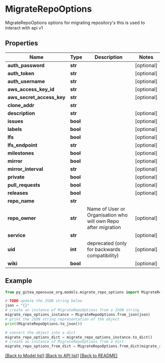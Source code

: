 # MigrateRepoOptions

MigrateRepoOptions options for migrating repository's this is used to interact with api v1

## Properties

Name | Type | Description | Notes
------------ | ------------- | ------------- | -------------
**auth_password** | **str** |  | [optional] 
**auth_token** | **str** |  | [optional] 
**auth_username** | **str** |  | [optional] 
**aws_access_key_id** | **str** |  | [optional] 
**aws_secret_access_key** | **str** |  | [optional] 
**clone_addr** | **str** |  | 
**description** | **str** |  | [optional] 
**issues** | **bool** |  | [optional] 
**labels** | **bool** |  | [optional] 
**lfs** | **bool** |  | [optional] 
**lfs_endpoint** | **str** |  | [optional] 
**milestones** | **bool** |  | [optional] 
**mirror** | **bool** |  | [optional] 
**mirror_interval** | **str** |  | [optional] 
**private** | **bool** |  | [optional] 
**pull_requests** | **bool** |  | [optional] 
**releases** | **bool** |  | [optional] 
**repo_name** | **str** |  | 
**repo_owner** | **str** | Name of User or Organisation who will own Repo after migration | [optional] 
**service** | **str** |  | [optional] 
**uid** | **int** | deprecated (only for backwards compatibility) | [optional] 
**wiki** | **bool** |  | [optional] 

## Example

```python
from py_gitea_opensuse_org.models.migrate_repo_options import MigrateRepoOptions

# TODO update the JSON string below
json = "{}"
# create an instance of MigrateRepoOptions from a JSON string
migrate_repo_options_instance = MigrateRepoOptions.from_json(json)
# print the JSON string representation of the object
print(MigrateRepoOptions.to_json())

# convert the object into a dict
migrate_repo_options_dict = migrate_repo_options_instance.to_dict()
# create an instance of MigrateRepoOptions from a dict
migrate_repo_options_from_dict = MigrateRepoOptions.from_dict(migrate_repo_options_dict)
```
[[Back to Model list]](../README.md#documentation-for-models) [[Back to API list]](../README.md#documentation-for-api-endpoints) [[Back to README]](../README.md)


